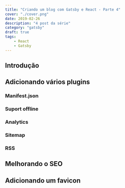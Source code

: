 ```yaml
---
title: "Criando um blog com Gatsby e React - Parte 4"
cover: "./cover.png"
date: 2019-02-26
description: "4 post da série"
category: "gatsby"
draft: true
tags:
    - React
    - Gatsby
---
```


## Introdução

## Adicionando vários plugins

### Manifest.json

### Suport offline

### Analytics

### Sitemap

### RSS

## Melhorando o SEO

## Adicionando um favicon
